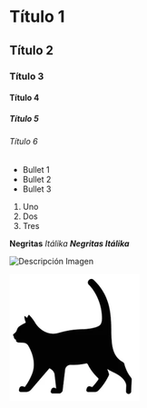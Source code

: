 # Título 1
## Título 2
### Título 3
#### Título 4
##### Título 5
###### Título 6

* Bullet 1
* Bullet 2
* Bullet 3

1. Uno
2. Dos
3. Tres

**Negritas**
_Itálika_
***Negritas Itálika***

![Descripción Imagen](https://concepto.de/wp-content/uploads/2020/08/Programacion-informatica-scaled-e1724960033513.jpg)

![Imagen propia](https://github.com/adairroju/FP-SC04S/blob/main/Gatito.png?raw=true)
